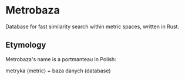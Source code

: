 # Metrobaza

Database for fast similarity search within metric spaces, written in Rust.

## Etymology

Metrobaza's name is a portmanteau in Polish:

metryka (metric) + baza danych (database)
